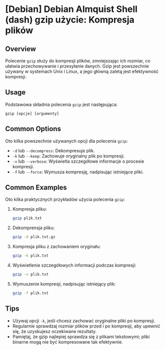 # [Debian] Debian Almquist Shell (dash) gzip użycie: Kompresja plików

## Overview
Polecenie `gzip` służy do kompresji plików, zmniejszając ich rozmiar, co ułatwia przechowywanie i przesyłanie danych. Gzip jest powszechnie używany w systemach Unix i Linux, a jego główną zaletą jest efektywność kompresji.

## Usage
Podstawowa składnia polecenia `gzip` jest następująca:

```
gzip [opcje] [argumenty]
```

## Common Options
Oto kilka powszechnie używanych opcji dla polecenia `gzip`:

- `-d` lub `--decompress`: Dekompresuje plik.
- `-k` lub `--keep`: Zachowuje oryginalny plik po kompresji.
- `-v` lub `--verbose`: Wyświetla szczegółowe informacje o procesie kompresji.
- `-f` lub `--force`: Wymusza kompresję, nadpisując istniejące pliki.

## Common Examples
Oto kilka praktycznych przykładów użycia polecenia `gzip`:

1. Kompresja pliku:
   ```bash
   gzip plik.txt
   ```

2. Dekomprensja pliku:
   ```bash
   gzip -d plik.txt.gz
   ```

3. Kompresja pliku z zachowaniem oryginału:
   ```bash
   gzip -k plik.txt
   ```

4. Wyświetlenie szczegółowych informacji podczas kompresji:
   ```bash
   gzip -v plik.txt
   ```

5. Wymuszenie kompresji, nadpisując istniejący plik:
   ```bash
   gzip -f plik.txt
   ```

## Tips
- Używaj opcji `-k`, jeśli chcesz zachować oryginalne pliki po kompresji.
- Regularnie sprawdzaj rozmiar plików przed i po kompresji, aby upewnić się, że uzyskujesz oczekiwane rezultaty.
- Pamiętaj, że gzip najlepiej sprawdza się z plikami tekstowymi; pliki binarne mogą nie być kompresowane tak efektywnie.